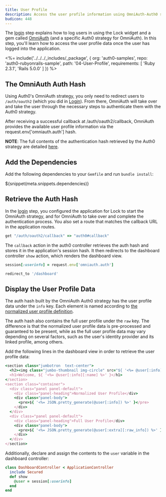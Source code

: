 ```yaml
---
title: User Profile
description: Access the user profile information using OmniAuth-Auth0 strategy.
budicon: 448
---
```


The [login](/quickstart/webapp/rails/01-login) step explains how to log users in using the Lock widget and a gem called [OmniAuth](https://github.com/intridea/omniauth) (and a specific Auth0 strategy for OmniAuth). In this step, you'll learn how to access the user profile data once the user has logged into the application.

<%= include('../../../_includes/_package', {
  org: 'auth0-samples',
  repo: 'auth0-rubyonrails-sample',
  path: '04-User-Profile',
  requirements: [
    'Ruby 2.3.1',
    'Rails 5.0.0'
  ]
}) %>

## The OmniAuth Auth Hash

Using Auth0's OmniAuth strategy, you only need to redirect users to `/auth/oauth2` (which you did in [Login](/quickstart/webapp/rails/01-login)). From there, OmniAuth will take over and take the user through the necessary steps to authenticate them with the Auth0 strategy.

After receiving a successful callback at /auth/oauth2/callback, OmniAuth provides the available user profile information via the request.env['omniauth.auth'] hash.

**NOTE**: The full contents of the authentication hash retrieved by the Auth0 strategy are detailed [here](https://github.com/auth0/omniauth-auth0#auth-hash).

## Add the Dependencies

Add the following dependencies to your `Gemfile` and run `bundle install`:

${snippet(meta.snippets.dependencies)}

## Retrieve the Auth Hash

In the [login](/quickstart/webapp/rails/01-login) step, you configured the application for Lock to start the OmniAuth strategy, and for OmniAuth to take over and complete the authentication process. You also set a route that matches the callback URL in the application routes.

```ruby
get "/auth/oauth2/callback" => "auth0#callback"
```

The `callback` action in the auth0 controller retrieves the auth hash and stores it in the application's session hash. It then redirects to the dashboard controller `show` action, which renders the dashboard view.

```ruby
session[:userinfo] = request.env['omniauth.auth']

redirect_to '/dashboard'
```

## Display the User Profile Data

The auth hash built by the OmniAuth Auth0 strategy has the user profile data under the `info` key. Each element is named according to [the normalized user profile definition](/user-profile/normalized).

The auth hash also contains the full user profile under the `raw` key. The difference is that the normalized user profile data is pre-processed and guaranteed to be present, while as the full user profile data may vary depending on several factors, such as the user's identity provider and its linked profile, among others.

Add the following lines in the dashboard view in order to retrieve the user profile data:

```ruby
<section class="jumbotron  text-center">
  <h2><img class="jumbo-thumbnail img-circle" src="${ '<%= @user[:info][:image] %>' }"/></h2>
  <h1>Welcome, ${ '<%= @user[:info][:name] %>' }</h1>
</section>
<section class="container">
  <div class="panel panel-default">
    <div class="panel-heading">Normalized User Profile</div>
    <div class="panel-body">
      <pre>${ '<%= JSON.pretty_generate(@user[:info]) %>' }</pre>
    </div>
  </div>
  <div class="panel panel-default">
    <div class="panel-heading">Full User Profile</div>
    <div class="panel-body">
      <pre>${ '<%= JSON.pretty_generate(@user[:extra][:raw_info]) %>' }</pre>
    </div>
  </div>
</section>
```

Additionally, declare and assign the contents to the `user` variable in the dashboard controller:

```ruby
class DashboardController < ApplicationController
  include Secured
  def show
    @user = session[:userinfo]
  end
end
```
